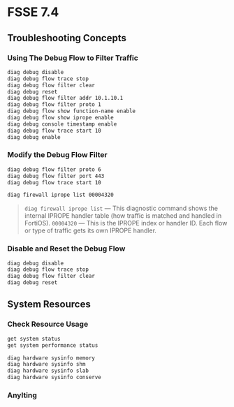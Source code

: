 # FSSE 7.4
## Troubleshooting Concepts
### Using The Debug Flow to Filter Traffic
```bash
diag debug disable
diag debug flow trace stop
diag debug flow filter clear
diag debug reset
diag debug flow filter addr 10.1.10.1
diag debug flow filter proto 1
diag debug flow show function-name enable
diag debug flow show iprope enable
diag debug console timestamp enable
diag debug flow trace start 10
diag debug enable
```
### Modify the Debug Flow Filter
```bash
diag debug flow filter proto 6
diag debug flow filter port 443
diag debug flow trace start 10
```
```bash
diag firewall iprope list 00004320 
```
> `diag firewall iprope list` — This diagnostic command shows the internal IPROPE handler table (how traffic is matched and handled in FortiOS).
> `00004320` — This is the IPROPE index or handler ID. Each flow or type of traffic gets its own IPROPE handler.

### Disable and Reset the Debug Flow
```bash
diag debug disable
diag debug flow trace stop
diag debug flow filter clear
diag debug reset
```
## System Resources
### Check Resource Usage
```bash
get system status
get system performance status
```
```bash
diag hardware sysinfo memory
diag hardware sysinfo shm
diag hardware sysinfo slab
diag hardware sysinfo conserve
```
### Anylting 